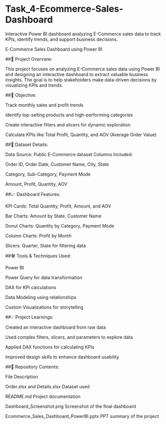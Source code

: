 # Task_4-Ecommerce-Sales-Dashboard
Interactive Power BI dashboard analyzing E-Commerce sales data to track KPIs, identify trends, and support business decisions.

E-Commerce Sales Dashboard using Power BI

##📌 Project Overview:

This project focuses on analyzing E-Commerce sales data using Power BI and designing an interactive dashboard to extract valuable business insights. The goal is to help stakeholders make data-driven decisions by visualizing KPIs and trends.


##🎯 Objective:

Track monthly sales and profit trends

Identify top-selling products and high-performing categories

Create interactive filters and slicers for dynamic exploration

Calculate KPIs like Total Profit, Quantity, and AOV (Average Order Value)


##📂 Dataset Details:

Data Source: Public E-Commerce dataset
Columns Included:

Order ID, Order Date, Customer Name, City, State

Category, Sub-Category, Payment Mode

Amount, Profit, Quantity, AOV


##📈 Dashboard Features:

KPI Cards: Total Quantity, Profit, Amount, and AOV

Bar Charts: Amount by State, Customer Name

Donut Charts: Quantity by Category, Payment Mode

Column Charts: Profit by Month

Slicers: Quarter, State for filtering data


##🛠 Tools & Techniques Used:

Power BI

Power Query for data transformation

DAX for KPI calculations

Data Modeling using relationships

Custom Visualizations for storytelling


##💡 Project Learnings:

Created an interactive dashboard from raw data

Used complex filters, slicers, and parameters to explore data

Applied DAX functions for calculating KPIs

Improved design skills to enhance dashboard usability


##📁 Repository Contents:

File Description

Order.xlsx and Details.xlsx	Dataset used

README.md	Project documentation

Dashboard_Screenshot.png	Screenshot of the final dashboard

Ecommerce_Sales_Dashboard_PowerBI.pptx	PPT summary of the project
